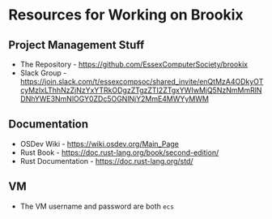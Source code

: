# Resources for Working on Brookix
## Project Management Stuff
 - The Repository - https://github.com/EssexComputerSociety/brookix
 - Slack Group - https://join.slack.com/t/essexcompsoc/shared_invite/enQtMzA4ODkyOTcyMzIxLThhNzZjNzYxYTRkODgzZTgzZTI2ZTgxYWIwMjQ5NzNmMmRlNDNhYWE3NmNlOGY0ZDc5OGNlNjY2MmE4MWYyMWM

## Documentation
 - OSDev Wiki - https://wiki.osdev.org/Main_Page
 - Rust Book - https://doc.rust-lang.org/book/second-edition/
 - Rust Documentation - https://doc.rust-lang.org/std/


## VM
- The VM username and password are both `ecs`
